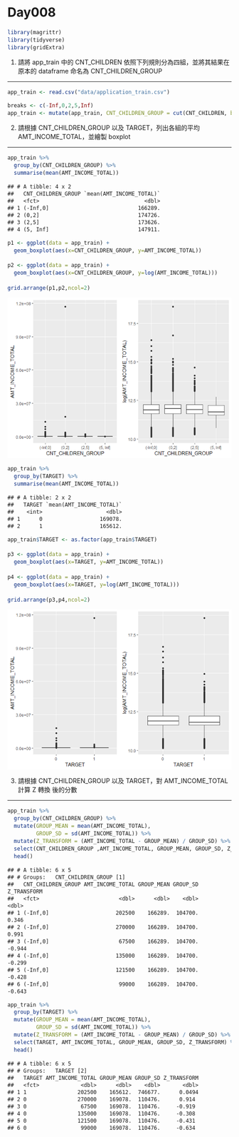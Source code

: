 Day008
================

``` r
library(magrittr)
library(tidyverse)
library(gridExtra)
```

1. 請將 app\_train 中的 CNT\_CHILDREN 依照下列規則分為四組，並將其結果在原本的 dataframe 命名為 CNT\_CHILDREN\_GROUP
--------------------------------------------------------------------------------------------------------------------

``` r
app_train <- read.csv("data/application_train.csv")
```

``` r
breaks <- c(-Inf,0,2,5,Inf)
app_train <- mutate(app_train, CNT_CHILDREN_GROUP = cut(CNT_CHILDREN, breaks = breaks))
```

2. 請根據 CNT\_CHILDREN\_GROUP 以及 TARGET，列出各組的平均 AMT\_INCOME\_TOTAL，並繪製 boxplot
---------------------------------------------------------------------------------------------

``` r
app_train %>% 
  group_by(CNT_CHILDREN_GROUP) %>%
  summarise(mean(AMT_INCOME_TOTAL))
```

    ## # A tibble: 4 x 2
    ##   CNT_CHILDREN_GROUP `mean(AMT_INCOME_TOTAL)`
    ##   <fct>                                 <dbl>
    ## 1 (-Inf,0]                            166289.
    ## 2 (0,2]                               174726.
    ## 3 (2,5]                               173626.
    ## 4 (5, Inf]                            147911.

``` r
p1 <- ggplot(data = app_train) +
  geom_boxplot(aes(x=CNT_CHILDREN_GROUP, y=AMT_INCOME_TOTAL)) 

p2 <- ggplot(data = app_train) +
  geom_boxplot(aes(x=CNT_CHILDREN_GROUP, y=log(AMT_INCOME_TOTAL)))

grid.arrange(p1,p2,ncol=2)
```

<img src="Day008_files/figure-markdown_github/unnamed-chunk-6-1.png" style="display: block; margin: auto;" />

``` r
app_train %>% 
  group_by(TARGET) %>%
  summarise(mean(AMT_INCOME_TOTAL))
```

    ## # A tibble: 2 x 2
    ##   TARGET `mean(AMT_INCOME_TOTAL)`
    ##    <int>                    <dbl>
    ## 1      0                  169078.
    ## 2      1                  165612.

``` r
app_train$TARGET <- as.factor(app_train$TARGET)

p3 <- ggplot(data = app_train) +
  geom_boxplot(aes(x=TARGET, y=AMT_INCOME_TOTAL)) 

p4 <- ggplot(data = app_train) +
  geom_boxplot(aes(x=TARGET, y=log(AMT_INCOME_TOTAL)))

grid.arrange(p3,p4,ncol=2)
```

<img src="Day008_files/figure-markdown_github/unnamed-chunk-8-1.png" style="display: block; margin: auto;" />

3. 請根據 CNT\_CHILDREN\_GROUP 以及 TARGET，對 AMT\_INCOME\_TOTAL 計算 Z 轉換 後的分數
--------------------------------------------------------------------------------------

``` r
app_train %>% 
  group_by(CNT_CHILDREN_GROUP) %>%
  mutate(GROUP_MEAN = mean(AMT_INCOME_TOTAL),
         GROUP_SD = sd(AMT_INCOME_TOTAL)) %>%
  mutate(Z_TRANSFORM = (AMT_INCOME_TOTAL - GROUP_MEAN) / GROUP_SD) %>%
  select(CNT_CHILDREN_GROUP ,AMT_INCOME_TOTAL, GROUP_MEAN, GROUP_SD, Z_TRANSFORM) %>%
  head()
```

    ## # A tibble: 6 x 5
    ## # Groups:   CNT_CHILDREN_GROUP [1]
    ##   CNT_CHILDREN_GROUP AMT_INCOME_TOTAL GROUP_MEAN GROUP_SD Z_TRANSFORM
    ##   <fct>                         <dbl>      <dbl>    <dbl>       <dbl>
    ## 1 (-Inf,0]                     202500    166289.  104700.       0.346
    ## 2 (-Inf,0]                     270000    166289.  104700.       0.991
    ## 3 (-Inf,0]                      67500    166289.  104700.      -0.944
    ## 4 (-Inf,0]                     135000    166289.  104700.      -0.299
    ## 5 (-Inf,0]                     121500    166289.  104700.      -0.428
    ## 6 (-Inf,0]                      99000    166289.  104700.      -0.643

``` r
app_train %>% 
  group_by(TARGET) %>%
  mutate(GROUP_MEAN = mean(AMT_INCOME_TOTAL),
         GROUP_SD = sd(AMT_INCOME_TOTAL)) %>%
  mutate(Z_TRANSFORM = (AMT_INCOME_TOTAL - GROUP_MEAN) / GROUP_SD) %>%
  select(TARGET, AMT_INCOME_TOTAL, GROUP_MEAN, GROUP_SD, Z_TRANSFORM) %>%
  head()
```

    ## # A tibble: 6 x 5
    ## # Groups:   TARGET [2]
    ##   TARGET AMT_INCOME_TOTAL GROUP_MEAN GROUP_SD Z_TRANSFORM
    ##   <fct>             <dbl>      <dbl>    <dbl>       <dbl>
    ## 1 1                202500    165612.  746677.      0.0494
    ## 2 0                270000    169078.  110476.      0.914 
    ## 3 0                 67500    169078.  110476.     -0.919 
    ## 4 0                135000    169078.  110476.     -0.308 
    ## 5 0                121500    169078.  110476.     -0.431 
    ## 6 0                 99000    169078.  110476.     -0.634
